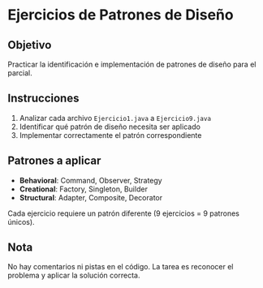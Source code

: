 # Ejercicios de Patrones de Diseño

## Objetivo

Practicar la identificación e implementación de patrones de diseño para el parcial.

## Instrucciones

1. Analizar cada archivo `Ejercicio1.java` a `Ejercicio9.java`
2. Identificar qué patrón de diseño necesita ser aplicado
3. Implementar correctamente el patrón correspondiente

## Patrones a aplicar

- **Behavioral**: Command, Observer, Strategy
- **Creational**: Factory, Singleton, Builder
- **Structural**: Adapter, Composite, Decorator

Cada ejercicio requiere un patrón diferente (9 ejercicios = 9 patrones únicos).

## Nota

No hay comentarios ni pistas en el código. La tarea es reconocer el problema y aplicar la solución correcta.
